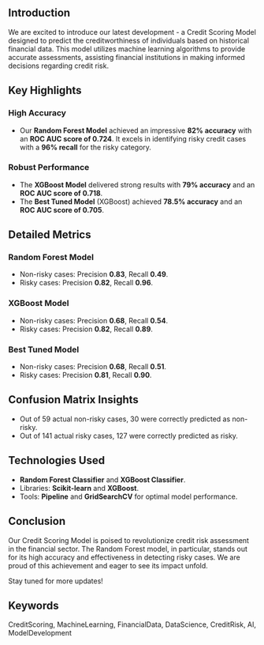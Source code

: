 
## Introduction

We are excited to introduce our latest development - a Credit Scoring Model designed to predict the creditworthiness of individuals based on historical financial data. This model utilizes machine learning algorithms to provide accurate assessments, assisting financial institutions in making informed decisions regarding credit risk.

## Key Highlights

### High Accuracy

- Our **Random Forest Model** achieved an impressive **82% accuracy** with an **ROC AUC score of 0.724**. It excels in identifying risky credit cases with a **96% recall** for the risky category.

### Robust Performance

- The **XGBoost Model** delivered strong results with **79% accuracy** and an **ROC AUC score of 0.718**.
- The **Best Tuned Model** (XGBoost) achieved **78.5% accuracy** and an **ROC AUC score of 0.705**.

## Detailed Metrics

### Random Forest Model
- Non-risky cases: Precision **0.83**, Recall **0.49**.
- Risky cases: Precision **0.82**, Recall **0.96**.

### XGBoost Model
- Non-risky cases: Precision **0.68**, Recall **0.54**.
- Risky cases: Precision **0.82**, Recall **0.89**.

### Best Tuned Model
- Non-risky cases: Precision **0.68**, Recall **0.51**.
- Risky cases: Precision **0.81**, Recall **0.90**.

## Confusion Matrix Insights

- Out of 59 actual non-risky cases, 30 were correctly predicted as non-risky.
- Out of 141 actual risky cases, 127 were correctly predicted as risky.

## Technologies Used

- **Random Forest Classifier** and **XGBoost Classifier**.
- Libraries: **Scikit-learn** and **XGBoost**.
- Tools: **Pipeline** and **GridSearchCV** for optimal model performance.

## Conclusion

Our Credit Scoring Model is poised to revolutionize credit risk assessment in the financial sector. The Random Forest model, in particular, stands out for its high accuracy and effectiveness in detecting risky cases. We are proud of this achievement and eager to see its impact unfold.

Stay tuned for more updates!

## Keywords

CreditScoring, MachineLearning, FinancialData, DataScience, CreditRisk, AI, ModelDevelopment
